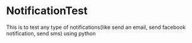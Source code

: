 # NotificationTest

This is to test any type of notifications(like send an email, send facebook notification, send sms) using python
